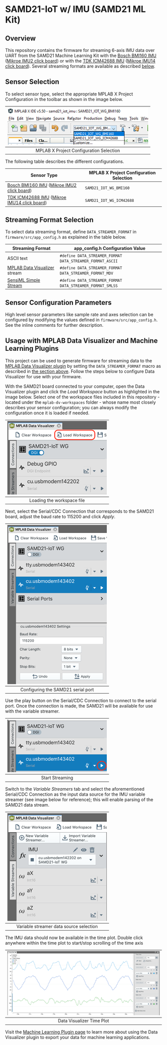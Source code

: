 # SAMD21-IoT w/ IMU (SAMD21 ML Kit)

## Overview
This repository contains the firmware for streaming 6-axis IMU data over UART from the SAMD21 Machine Learning Kit with the [Bosch BMI160 IMU](https://www.microchip.com/developmenttools/ProductDetails/EV45Y33A) ([Mikroe IMU2 click board](https://www.mikroe.com/6dof-imu-2-click)) or with the [TDK ICM42688 IMU](https://www.microchip.com/DevelopmentTools/ProductDetails/PartNO/EV18H79A) ([Mikroe IMU14 click board](https://www.mikroe.com/6dof-imu-14-click)). Several streaming formats are available as described [below](#streaming-format-selection).

## Sensor Selection
To select sensor type, select the appropriate MPLAB X Project Configuration in the toolbar as shown in the image below.

| ![load workspace](assets/mplab-x-project-config.png) |
| :--: |
| MPLAB X Project Configuration Selection |

The following table describes the different configurations.

| Sensor Type | MPLAB X Project Configuration Selection |
| --- | --- |
| [Bosch BMI160 IMU](https://www.microchip.com/developmenttools/ProductDetails/EV45Y33A) ([Mikroe IMU2 click board](https://www.mikroe.com/6dof-imu-2-click)) | `SAMD21_IOT_WG_BMI160` |
| [TDK ICM42688 IMU](https://www.microchip.com/DevelopmentTools/ProductDetails/PartNO/EV18H79A) ([Mikroe IMU14 click board](https://www.mikroe.com/6dof-imu-14-click)) | `SAMD21_IOT_WG_ICM42688` |

## Streaming Format Selection
To select data streaming format, define `DATA_STREAMER_FORMAT` in `firmware/src/app_config.h` as explained in the table below.

| Streaming Format | app_config.h Configuration Value |
| --- | --- |
| ASCII text | `#define DATA_STREAMER_FORMAT DATA_STREAMER_FORMAT_ASCII` |
| [MPLAB Data Visualizer](https://www.microchip.com/en-us/development-tools-tools-and-software/embedded-software-center/mplab-data-visualizer) stream | `#define DATA_STREAMER_FORMAT DATA_STREAMER_FORMAT_MDV` |
| [SensiML Simple Stream](https://sensiml.com/documentation/simple-streaming-specification/introduction.html) | `#define DATA_STREAMER_FORMAT DATA_STREAMER_FORMAT_SMLSS` |

## Sensor Configuration Parameters
High level sensor parameters like sample rate and axes selection can be configured by modifying the values defined in `firmware/src/app_config.h`. See the inline comments for further description.

## Usage with MPLAB Data Visualizer and Machine Learning Plugins
This project can be used to generate firmware for streaming data to the [MPLAB Data Visualizer plugin](https://www.microchip.com/en-us/development-tools-tools-and-software/embedded-software-center/mplab-data-visualizer) by setting the `DATA_STREAMER_FORMAT` macro as described in [the section above](#streaming-format-selection).  Follow the steps below to configure Data Visualizer for use with your firmware.

With the SAMD21 board connected to your computer, open the Data Visualizer plugin and click the *Load Workspace* button as highlighted in the image below. Select one of the workspace files included in this repository - located under the `mplab-dv-workspaces` folder - whose name most closely describes your sensor configuration; you can always modify the configuration once it is loaded if needed.

| ![load workspace](assets/load-ws.png) |
| :--: |
| Loading the workspace file |

Next, select the Serial/CDC Connection that corresponds to the SAMD21 board, adjust the baud rate to 115200 and click *Apply*.

| ![configure serial port](assets/serial-port-config.png) |
| :--: |
| Configuring the SAMD21 serial port |

Use the play button on the Serial/CDC Connection to connect to the serial port. Once the connection is made, the SAMD21 will be available for use with the variable streamer.

| ![start stream](assets/play-pause.png) |
| :--: |
| Start Streaming |

Switch to the *Variable Streamers* tab and select the aforementioned Serial/CDC Connection as the input data source for the IMU variable streamer (see image below for reference); this will enable parsing of the SAMD21 data stream.

| ![data source](assets/data-source.png) |
| :--: |
| Variable streamer data source selection |

The IMU data should now be available in the time plot. Double click anywhere within the time plot to start/stop scrolling of the time axis

| ![time plot](assets/time-plot.png) |
| :--: |
| Data Visualizer Time Plot |

Visit the [Machine Learning Plugin page](https://microchipdeveloper.com/machine-learning:ml-plugin) to learn more about using the Data Visualizer plugin to export your data for machine learning applications.
